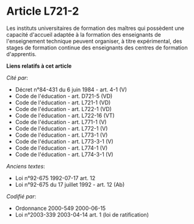 # Article L721-2

Les instituts universitaires de formation des maîtres qui possèdent une capacité d'accueil adaptée à la formation des
enseignants de l'enseignement technique peuvent organiser, à titre expérimental, des stages de formation continue des
enseignants des centres de formation d'apprentis.

**Liens relatifs à cet article**

_Cité par_:

  - Décret n°84-431 du 6 juin 1984 - art. 4-1 (V)
  - Code de l'éducation - art. D721-5 (VD)
  - Code de l'éducation - art. L721-1 (VD)
  - Code de l'éducation - art. L722-1 (VD)
  - Code de l'éducation - art. L722-16 (VT)
  - Code de l'éducation - art. L771-1 (V)
  - Code de l'éducation - art. L772-1 (V)
  - Code de l'éducation - art. L773-1 (V)
  - Code de l'éducation - art. L773-3-1 (V)
  - Code de l'éducation - art. L774-1 (V)
  - Code de l'éducation - art. L774-3-1 (V)

_Anciens textes_:

  - Loi n°92-675 1992-07-17 art. 12
  - Loi n°92-675 du 17 juillet 1992 - art. 12 (Ab)

_Codifié par_:

  - Ordonnance 2000-549 2000-06-15
  - Loi n°2003-339 2003-04-14 art. 1 (loi de ratification)
